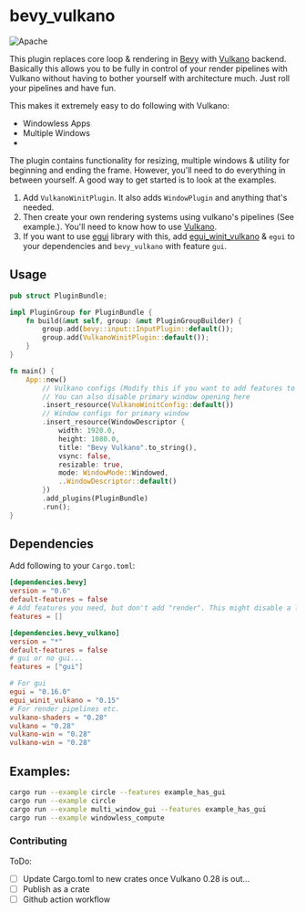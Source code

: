# bevy_vulkano

![Apache](https://img.shields.io/badge/license-Apache-blue.svg)

This plugin replaces core loop & rendering in [Bevy](https://github.com/bevyengine/bevy) with [Vulkano](https://github.com/vulkano-rs/vulkano) backend.
Basically this allows you to be fully in control of your render pipelines with Vulkano without having to bother yourself with
architecture much. Just roll your pipelines and have fun.

This makes it extremely easy to do following with Vulkano:
- Windowless Apps
- Multiple Windows
- 

The plugin contains functionality for resizing, multiple windows & utility for beginning and ending the frame.
However, you'll need to do everything in between yourself. A good way to get started is to look at the examples.

1. Add `VulkanoWinitPlugin`. It also adds `WindowPlugin` and anything that's needed.
2. Then create your own rendering systems using vulkano's pipelines (See example.). You'll need to know how to use [Vulkano](https://github.com/vulkano-rs/vulkano).
3. If you want to use [egui](https://github.com/emilk/egui) library with this, add [egui_winit_vulkano](https://github.com/hakolao/egui_winit_vulkano) &
`egui` to your dependencies and `bevy_vulkano` with feature `gui`.

## Usage

```rust
pub struct PluginBundle;

impl PluginGroup for PluginBundle {
    fn build(&mut self, group: &mut PluginGroupBuilder) {
        group.add(bevy::input::InputPlugin::default());
        group.add(VulkanoWinitPlugin::default());
    }
}

fn main() {
    App::new()
        // Vulkano configs (Modify this if you want to add features to vulkano (vulkan backend).
        // You can also disable primary window opening here
        .insert_resource(VulkanoWinitConfig::default())
        // Window configs for primary window
        .insert_resource(WindowDescriptor {
            width: 1920.0,
            height: 1080.0,
            title: "Bevy Vulkano".to_string(),
            vsync: false,
            resizable: true,
            mode: WindowMode::Windowed,
            ..WindowDescriptor::default()
        })
        .add_plugins(PluginBundle)
        .run();
}
```

## Dependencies

Add following to your `Cargo.toml`:
```toml
[dependencies.bevy]
version = "0.6"
default-features = false
# Add features you need, but don't add "render". This might disable a lot of features you wanted... e.g SpritePlugin
features = []

[dependencies.bevy_vulkano]
version = "*"
default-features = false
# gui or no gui...
features = ["gui"]

# For gui
egui = "0.16.0"
egui_winit_vulkano = "0.15"
# For render pipelines etc.
vulkano-shaders = "0.28"
vulkano = "0.28"
vulkano-win = "0.28"
vulkano-win = "0.28"

```

## Examples:
```bash
cargo run --example circle --features example_has_gui
cargo run --example circle
cargo run --example multi_window_gui --features example_has_gui
cargo run --example windowless_compute
```

### Contributing

ToDo:
- [ ] Update Cargo.toml to new crates once Vulkano 0.28 is out...
- [ ] Publish as a crate
- [ ] Github action workflow